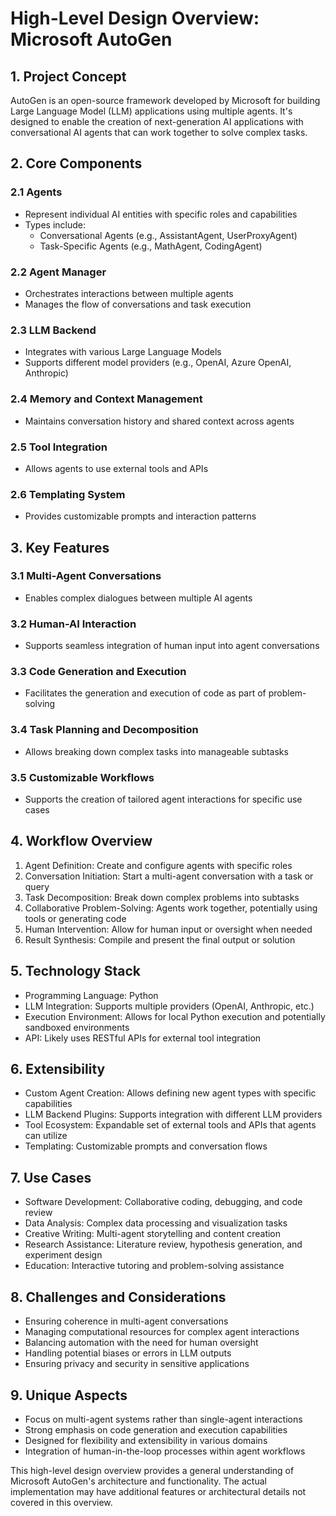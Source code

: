 # High-Level Design Overview: Microsoft AutoGen

## 1. Project Concept

AutoGen is an open-source framework developed by Microsoft for building Large Language Model (LLM) applications using multiple agents. It's designed to enable the creation of next-generation AI applications with conversational AI agents that can work together to solve complex tasks.

## 2. Core Components

### 2.1 Agents
- Represent individual AI entities with specific roles and capabilities
- Types include:
  - Conversational Agents (e.g., AssistantAgent, UserProxyAgent)
  - Task-Specific Agents (e.g., MathAgent, CodingAgent)

### 2.2 Agent Manager
- Orchestrates interactions between multiple agents
- Manages the flow of conversations and task execution

### 2.3 LLM Backend
- Integrates with various Large Language Models
- Supports different model providers (e.g., OpenAI, Azure OpenAI, Anthropic)

### 2.4 Memory and Context Management
- Maintains conversation history and shared context across agents

### 2.5 Tool Integration
- Allows agents to use external tools and APIs

### 2.6 Templating System
- Provides customizable prompts and interaction patterns

## 3. Key Features

### 3.1 Multi-Agent Conversations
- Enables complex dialogues between multiple AI agents

### 3.2 Human-AI Interaction
- Supports seamless integration of human input into agent conversations

### 3.3 Code Generation and Execution
- Facilitates the generation and execution of code as part of problem-solving

### 3.4 Task Planning and Decomposition
- Allows breaking down complex tasks into manageable subtasks

### 3.5 Customizable Workflows
- Supports the creation of tailored agent interactions for specific use cases

## 4. Workflow Overview

1. Agent Definition: Create and configure agents with specific roles
2. Conversation Initiation: Start a multi-agent conversation with a task or query
3. Task Decomposition: Break down complex problems into subtasks
4. Collaborative Problem-Solving: Agents work together, potentially using tools or generating code
5. Human Intervention: Allow for human input or oversight when needed
6. Result Synthesis: Compile and present the final output or solution

## 5. Technology Stack

- Programming Language: Python
- LLM Integration: Supports multiple providers (OpenAI, Anthropic, etc.)
- Execution Environment: Allows for local Python execution and potentially sandboxed environments
- API: Likely uses RESTful APIs for external tool integration

## 6. Extensibility

- Custom Agent Creation: Allows defining new agent types with specific capabilities
- LLM Backend Plugins: Supports integration with different LLM providers
- Tool Ecosystem: Expandable set of external tools and APIs that agents can utilize
- Templating: Customizable prompts and conversation flows

## 7. Use Cases

- Software Development: Collaborative coding, debugging, and code review
- Data Analysis: Complex data processing and visualization tasks
- Creative Writing: Multi-agent storytelling and content creation
- Research Assistance: Literature review, hypothesis generation, and experiment design
- Education: Interactive tutoring and problem-solving assistance

## 8. Challenges and Considerations

- Ensuring coherence in multi-agent conversations
- Managing computational resources for complex agent interactions
- Balancing automation with the need for human oversight
- Handling potential biases or errors in LLM outputs
- Ensuring privacy and security in sensitive applications

## 9. Unique Aspects

- Focus on multi-agent systems rather than single-agent interactions
- Strong emphasis on code generation and execution capabilities
- Designed for flexibility and extensibility in various domains
- Integration of human-in-the-loop processes within agent workflows

This high-level design overview provides a general understanding of Microsoft AutoGen's architecture and functionality. The actual implementation may have additional features or architectural details not covered in this overview.
